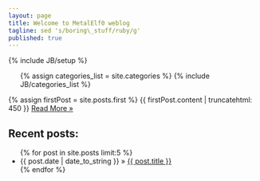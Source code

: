 ```yaml
---
layout: page
title: Welcome to MetalElf0 weblog
tagline: sed 's/boring\_stuff/ruby/g'
published: true
---
```

{% include JB/setup %}

<ul class="tag_box inline">
  {% assign categories_list = site.categories %}
  {% include JB/categories_list %}
</ul>

{% assign firstPost = site.posts.first %}
{{ firstPost.content | truncatehtml: 450 }}
<a id="more" href="{{ firstPost.url }}">Read More &raquo;</a>

## Recent posts:

<ul class="posts">
  {% for post in site.posts limit:5 %}
    <li><span>{{ post.date | date_to_string }}</span> &raquo; <a href="{{ BASE_PATH }}{{ post.url }}">{{ post.title }}</a></li>
  {% endfor %}
</ul>
